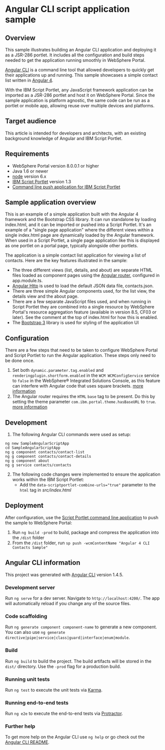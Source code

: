 # Angular CLI script application sample

## Overview

This sample illustrates building an Angular CLI application and deploying it as a JSR-286 portlet. It includes all the configuration and build steps needed to get the application running smoothly in WebSphere Portal.

[Angular CLI](https://cli.angular.io/) is a command line tool that allowed developers to quickly get their applications up and running. This sample showcases a simple contact list written in [Angular 4](https://angular.io/).

With the IBM Script Portlet, any JavaScript framework application can be imported as a JSR-286 portlet and host it on WebSphere Portal. Since the sample application is platform agnostic, the same code can be run as a portlet or mobile app, allowing reuse over multiple devices and platforms.

## Target audience

This article is intended for developers and architects, with an existing background knowledge of Angular and IBM Script Portlet. 

## Requirements

- WebSphere Portal version 8.0.0.1 or higher
- Java 1.6 or newer
- [node](https://nodejs.org/en/) version 6.x
- [IBM Script Portlet](https://www.ibm.com/support/knowledgecenter/en/SSHRKX_8.5.0/script/script-portlet/prerequisites.html) version 1.3
- [Command line push application for IBM Script Portlet](https://www.ibm.com/support/knowledgecenter/en/SSHRKX_8.5.0/script/script-portlet/cmd_line_push.html)

## Sample application overview

This is an example of a simple application built with the Angular 4 framework and the Bootstrap CSS library. It can run standalone by loading index.html, and it can be imported or pushed into a Script Portlet. It's an example of a "single page application" where the different views within a single index.html page are dynamically loaded by the Angular framework. When used in a Script Portlet, a single page application like this is displayed as one portlet on a portal page, typically alongside other portlets. 

The application is a simple contact list application for viewing a list of contacts. Here are the key features illustrated in the sample:

* The three different views (list, details, and about) are separate HTML files loaded as component pages using the [Angular router](https://angular.io/guide/router), configured in app.module.ts.
* [Angular Http](https://angular.io/api/http/Http) is used to load the default JSON data file, contacts.json.
* There are three simple Angular components used, for the list view, the details view and the about page.
* There are a few separate JavaScript files used, and when running in Script Portlet they are combined into a single resource by WebSphere Portal's resource aggregation feature (available in version 8.5, CF03 or later). See the comment at the top of index.html for how this is enabled.
* The [Bootstrap 3](https://getbootstrap.com/docs/3.3/) library is used for styling of the application UI

## Configuration

There are a few steps that need to be taken to configure WebSphere Portal and Script Portlet to run the Angular application. These steps only need to be done once.

1. Set both `dynamic.parameter.tag.enabled` and `renderingplugin.shortform.enabled` in the `WCM WCMConfigService` service to `false` in the WebSphere® Integrated Solutions Console, as this feature can interfere with Angular code that uses square brackets. [more information](https://www.ibm.com/support/knowledgecenter/en/SSDK36_8.5.0/wcm/wcm_tags_behavior.html)
2. The Angular router requires the `HTML` `base` tag to be present. Do this by setting the theme parameter `com.ibm.portal.theme.hasBaseURL` to `true`. [more information](https://www.ibm.com/support/knowledgecenter/en/SSYJ99_8.5.0/wcm/prevent_friendly_url_redirects.html)

## Development

1. The following Angular CLI commands were used as setup:
```
ng new SampleAngularScriptApp
cd SampleAngularScriptApp
ng g component contacts/contact-list
ng g component contacts/contact-details
ng g component about
ng g service contacts/contacts
```

2. The following code changes were implemented to ensure the application works within the IBM Script Portlet:
   * Add the `data-scriptportlet-combine-urls="true"` parameter to the `html` tag in *src/index.html*

## Deployment

After configuration, use the [Script Portlet command line application](https://www.ibm.com/support/knowledgecenter/en/SSHRKX_8.5.0/script/script-portlet/cmd_line_push_ovr.html) to push the sample to WebSphere Portal:

1. Run `ng build -prod` to build, package and compress the application into the `/dist` folder
2. From the `/dist` folder, run `sp push -wcmContentName "Angular 4 CLI Contacts Sample"`

## Angular CLI information

This project was generated with [Angular CLI](https://github.com/angular/angular-cli) version 1.4.5.

### Development server

Run `ng serve` for a dev server. Navigate to `http://localhost:4200/`. The app will automatically reload if you change any of the source files.

### Code scaffolding

Run `ng generate component component-name` to generate a new component. You can also use `ng generate directive|pipe|service|class|guard|interface|enum|module`.

### Build

Run `ng build` to build the project. The build artifacts will be stored in the `dist/` directory. Use the `-prod` flag for a production build.

### Running unit tests

Run `ng test` to execute the unit tests via [Karma](https://karma-runner.github.io).

### Running end-to-end tests

Run `ng e2e` to execute the end-to-end tests via [Protractor](http://www.protractortest.org/).

### Further help

To get more help on the Angular CLI use `ng help` or go check out the [Angular CLI README](https://github.com/angular/angular-cli/blob/master/README.md).
